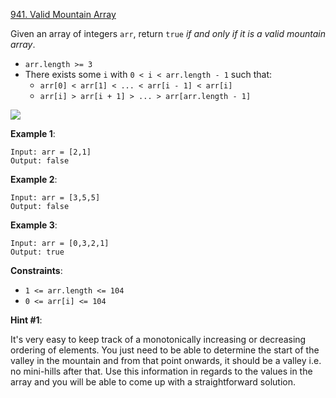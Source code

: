 [941. Valid Mountain Array](https://leetcode.com/problems/valid-mountain-array/)

Given an array of integers `arr`, return `true` *if and only if it is a valid mountain array*.

* `arr.length >= 3`
* There exists some `i` with `0 < i < arr.length - 1` such that:
  - `arr[0] < arr[1] < ... < arr[i - 1] < arr[i]`
  - `arr[i] > arr[i + 1] > ... > arr[arr.length - 1]`

![](https://assets.leetcode.com/uploads/2019/10/20/hint_valid_mountain_array.png)

**Example 1**:
```
Input: arr = [2,1]
Output: false
```

**Example 2**:
```
Input: arr = [3,5,5]
Output: false
```

**Example 3**:
```
Input: arr = [0,3,2,1]
Output: true
```

**Constraints**:
* `1 <= arr.length <= 104`
* `0 <= arr[i] <= 104`

**Hint #1**:

It's very easy to keep track of a monotonically increasing or decreasing ordering of elements. You just need to be able to determine the start of the valley in the mountain and from that point onwards, it should be a valley i.e. no mini-hills after that. Use this information in regards to the values in the array and you will be able to come up with a straightforward solution.